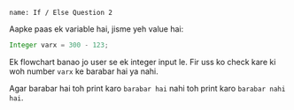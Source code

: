 ```ngMeta
name: If / Else Question 2
```

Aapke paas ek variable hai, jisme yeh value hai:

```java
Integer varx = 300 - 123;
```

Ek flowchart banao jo user se ek integer input le. Fir uss ko check kare ki woh number `varx` ke barabar hai ya nahi.

Agar barabar hai toh print karo `barabar hai` nahi toh print karo `barabar nahi hai`.
